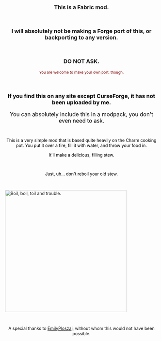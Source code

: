 <h2 style="text-align: center;"><span style="font-size: 18px;">This is a Fabric mod.
  <p>&nbsp;</p>
I will absolutely not be making a Forge port of this, or backporting to any version.
  <p>&nbsp;</p>
DO NOT ASK.</span></h2>
<p style="text-align: center;"><span style="color: #800000; font-size: 12px;">You are welcome to make your own port, though.</span></p>
<p>&nbsp;</p>
<h2 style="text-align: center;"><span style="color: #000000; font-size: 18px;">If you find this on any site except CurseForge, it has not been uploaded by me.</span></h2>
<p style="text-align: center;"><span style="color: #000000; font-size: 18px;">You can absolutely include this in a modpack, you don't even need to ask.</span></p>
<p>&nbsp;</p>
<p style="text-align: center;"><span style="color: #000000; font-size: 14px;">This is a very simple mod that is based quite heavily on the Charm cooking pot. You put it over a fire, fill it with water, and throw your food in.</span></p>
<p style="text-align: center;"><span style="color: #000000; font-size: 14px;">It'll make a delicious, filling stew.</span></p>
<p>&nbsp;</p>
<p style="text-align: center;"><span style="color: #000000; font-size: 14px;">Just, uh... don't reboil your old stew.</span></p>
<p>&nbsp;</p>
<p><img src="https://i.imgur.com/UkyRlsS.gif" alt="Boil, boil, toil and trouble." width="400" height="400" /></p>
</div>
<p>&nbsp;</p>
<p style="text-align: center;">A special thanks to <a href="https://www.curseforge.com/members/emilyploszaj/projects" target="_blank" rel="noopener noreferrer">EmilyPloszaj</a>, without whom this would not have been possible.</p>

